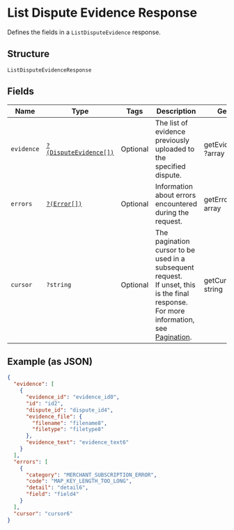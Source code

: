 
# List Dispute Evidence Response

Defines the fields in a `ListDisputeEvidence` response.

## Structure

`ListDisputeEvidenceResponse`

## Fields

| Name | Type | Tags | Description | Getter | Setter |
|  --- | --- | --- | --- | --- | --- |
| `evidence` | [`?(DisputeEvidence[])`](../../doc/models/dispute-evidence.md) | Optional | The list of evidence previously uploaded to the specified dispute. | getEvidence(): ?array | setEvidence(?array evidence): void |
| `errors` | [`?(Error[])`](../../doc/models/error.md) | Optional | Information about errors encountered during the request. | getErrors(): ?array | setErrors(?array errors): void |
| `cursor` | `?string` | Optional | The pagination cursor to be used in a subsequent request.<br>If unset, this is the final response. For more information, see [Pagination](https://developer.squareup.com/docs/build-basics/common-api-patterns/pagination). | getCursor(): ?string | setCursor(?string cursor): void |

## Example (as JSON)

```json
{
  "evidence": [
    {
      "evidence_id": "evidence_id0",
      "id": "id2",
      "dispute_id": "dispute_id4",
      "evidence_file": {
        "filename": "filename8",
        "filetype": "filetype8"
      },
      "evidence_text": "evidence_text6"
    }
  ],
  "errors": [
    {
      "category": "MERCHANT_SUBSCRIPTION_ERROR",
      "code": "MAP_KEY_LENGTH_TOO_LONG",
      "detail": "detail6",
      "field": "field4"
    }
  ],
  "cursor": "cursor6"
}
```

